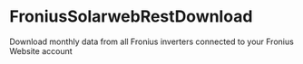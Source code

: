 # FroniusSolarwebRestDownload
Download monthly data from all Fronius inverters connected to your Fronius Website account
